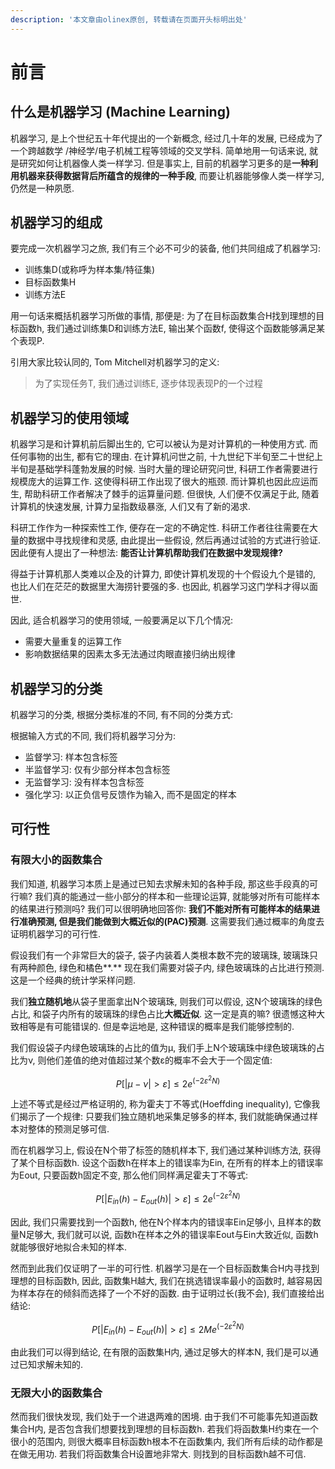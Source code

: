 ```yaml
---
description: '本文章由olinex原创, 转载请在页面开头标明出处'
---
```


# 前言

## 什么是机器学习 \(Machine Learning\)

机器学习, 是上个世纪五十年代提出的一个新概念, 经过几十年的发展, 已经成为了一个跨越数学 /神经学/电子机械工程等领域的交叉学科. 简单地用一句话来说, 就是研究如何让机器像人类一样学习. 但是事实上, 目前的机器学习更多的是**一种利用机器来获得数据背后所蕴含的规律的一种手段**, 而要让机器能够像人类一样学习, 仍然是一种夙愿.

## 机器学习的组成

要完成一次机器学习之旅, 我们有三个必不可少的装备, 他们共同组成了机器学习:

* 训练集D\(或称呼为样本集/特征集\)
* 目标函数集H
* 训练方法E

用一句话来概括机器学习所做的事情, 那便是: 为了在目标函数集合H找到理想的目标函数h, 我们通过训练集D和训练方法E, 输出某个函数f, 使得这个函数能够满足某个表现P. 

引用大家比较认同的, Tom Mitchell对机器学习的定义:

> 为了实现任务T, 我们通过训练E, 逐步体现表现P的一个过程

## 机器学习的使用领域

机器学习是和计算机前后脚出生的, 它可以被认为是对计算机的一种使用方式. 而任何事物的出生, 都有它的理由. 在计算机问世之前, 十九世纪下半旬至二十世纪上半旬是基础学科蓬勃发展的时候. 当时大量的理论研究问世, 科研工作者需要进行规模庞大的运算工作. 这使得科研工作出现了很大的瓶颈. 而计算机也因此应运而生, 帮助科研工作者解决了棘手的运算量问题. 但很快, 人们便不仅满足于此, 随着计算机的快速发展, 计算力呈指数级暴涨, 人们又有了新的渴求.

科研工作作为一种探索性工作, 便存在一定的不确定性. 科研工作者往往需要在大量的数据中寻找规律和灵感, 由此提出一些假设, 然后再通过试验的方式进行验证. 因此便有人提出了一种想法: **能否让计算机帮助我们在数据中发现规律?**

得益于计算机那人类难以企及的计算力, 即使计算机发现的十个假设九个是错的, 也比人们在茫茫的数据里大海捞针要强的多. 也因此, 机器学习这门学科才得以面世.

因此, 适合机器学习的使用领域, 一般要满足以下几个情况:

* 需要大量重复的运算工作
* 影响数据结果的因素太多无法通过肉眼直接归纳出规律

## 机器学习的分类

机器学习的分类, 根据分类标准的不同, 有不同的分类方式:

根据输入方式的不同, 我们将机器学习分为:

* 监督学习: 样本包含标签
* 半监督学习: 仅有少部分样本包含标签
* 无监督学习: 没有样本包含标签
* 强化学习: 以正负信号反馈作为输入, 而不是固定的样本



## 可行性

### 有限大小的函数集合

我们知道, 机器学习本质上是通过已知去求解未知的各种手段, 那这些手段真的可行嘛? 我们真的能通过一些小部分的样本和一些理论运算, 就能够对所有可能样本的结果进行预测吗? 我们可以很明确地回答你: **我们不能对所有可能样本的结果进行准确预测, 但是我们能做到大概近似的\(PAC\)预测**. 这需要我们通过概率的角度去证明机器学习的可行性.

假设我们有一个非常巨大的袋子, 袋子内装着人类根本数不完的玻璃珠, 玻璃珠只有两种颜色, 绿色和橘色**.** 现在我们需要对袋子内, 绿色玻璃珠的占比进行预测. 这是一个经典的统计学采样问题. 

我们**独立随机地**从袋子里面拿出N个玻璃珠, 则我们可以假设, 这N个玻璃珠的绿色占比, 和袋子内所有的玻璃珠的绿色占比**大概近似**.  这一定是真的嘛? 很遗憾这种大致相等是有可能错误的. 但是幸运地是, 这种错误的概率是我们能够控制的.

我们假设袋子内绿色玻璃珠的占比的值为μ, 我们手上N个玻璃珠中绿色玻璃珠的占比为ν, 则他们差值的绝对值超过某个数ε的概率不会大于一个固定值:

$$
P[|\mu - \nu| \gt \varepsilon] \le 2e^{(-2 \varepsilon^2 N)}
$$

上述不等式是经过严格证明的, 称为霍夫丁不等式\(Hoeffding inequality\), 它像我们揭示了一个规律: 只要我们独立随机地采集足够多的样本, 我们就能确保通过样本对整体的预测足够可信.

而在机器学习上, 假设在N个带了标签的随机样本下, 我们通过某种训练方法, 获得了某个目标函数h. 设这个函数h在样本上的错误率为Ein, 在所有的样本上的错误率为Eout, 只要函数h固定不变, 那么他们同样满足霍夫丁不等式:

$$
P[|E_{in}(h) - E_{out}(h)| \gt \varepsilon] \le 2e^{(-2 \varepsilon^2 N)}
$$

因此, 我们只需要找到一个函数h, 他在N个样本内的错误率Ein足够小, 且样本的数量N足够大, 我们就可以说, 函数h在样本之外的错误率Eout与Ein大致近似, 函数h就能够很好地拟合未知的样本.

然而到此我们仅证明了一半的可行性. 机器学习是在一个目标函数集合H内寻找到理想的目标函数h, 因此, 函数集H越大, 我们在挑选错误率最小的函数时, 越容易因为样本存在的倾斜而选择了一个不好的函数. 由于证明过长\(我不会\), 我们直接给出结论:

$$
P[|E_{in}(h) - E_{out}(h)| \gt \varepsilon] \le 2Me^{(-2 \varepsilon^2 N)}
$$

由此我们可以得到结论, 在有限的函数集H内, 通过足够大的样本N, 我们是可以通过已知求解未知的.

### 无限大小的函数集合

然而我们很快发现, 我们处于一个进退两难的困境. 由于我们不可能事先知道函数集合H内, 是否包含我们想要找到理想的目标函数h. 若我们将函数集H约束在一个很小的范围内, 则很大概率目标函数h根本不在函数集内, 我们所有后续的动作都是在做无用功. 若我们将函数集合H设置地非常大. 则找到的目标函数h越不可信.

